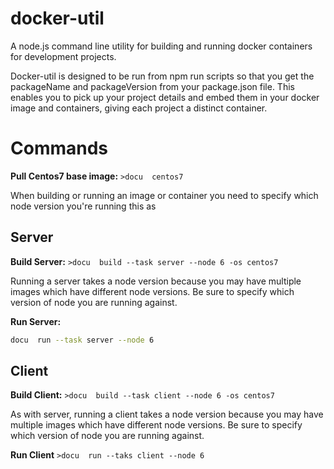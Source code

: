 # docker-util

A node.js command line utility for building and running  docker containers for development projects.

Docker-util  is designed to be run from npm run scripts so that you get the packageName and packageVersion from your package.json file. This enables you to pick up your project details and embed them in your docker image and containers, giving each project a distinct container.

# Commands

**Pull Centos7 base image:** ```>docu  centos7```

When building or running an image or container you need to specify which node version you're running this as

## Server

**Build Server:** ```>docu  build --task server --node 6 -os centos7```

Running a server takes a node version because you may have multiple images which have different node versions. Be sure to specify which version of node you are running against.

**Run Server:**
```bash
docu  run --task server --node 6
```

## Client

**Build Client:** ```>docu  build --task client --node 6 -os centos7```

As with server, running a client takes a node version because you may have multiple images which have different node versions. Be sure to specify which version of node you are running against.

**Run Client** ```>docu  run --taks client --node 6```
